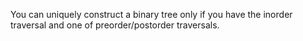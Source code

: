 You can uniquely construct a binary tree only if you have the inorder traversal and one of preorder/postorder traversals.
